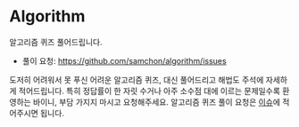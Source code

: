# Algorithm
알고리즘 퀴즈 풀어드립니다.

  - 풀이 요청: https://github.com/samchon/algorithm/issues

도저히 어려워서 못 푸신 어려운 알고리즘 퀴즈, 대신 풀어드리고 해법도 주석에 자세하게 적어드립니다. 특히 정답률이 한 자릿 수거나 아주 소수점 대에 이르는 문제일수록 환영하는 바이니, 부담 가지지 마시고 요청해주세요. 알고리즘 퀴즈 풀이 요청은 [이슈](https://github.com/samchon/algorithm/issues)에 적어주시면 됩니다.